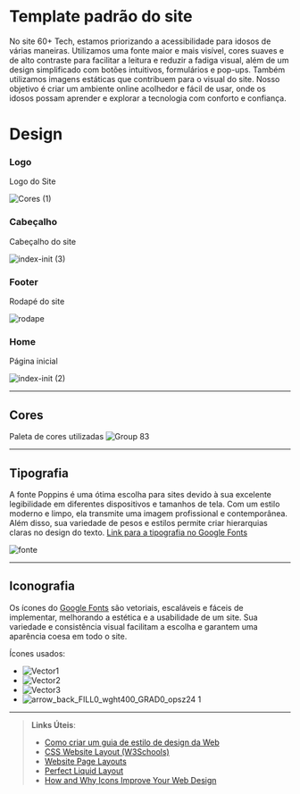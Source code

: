 # Template padrão do site

No site 60+ Tech, estamos priorizando a acessibilidade para idosos de várias maneiras. Utilizamos uma fonte maior e mais visível,
cores suaves e de alto contraste para facilitar a leitura e reduzir a fadiga visual, além de um design simplificado com botões intuitivos, formulários e pop-ups. Também utilizamos imagens estáticas que contribuem para o visual do site.
Nosso objetivo é criar um ambiente online acolhedor e fácil de usar, onde os idosos possam aprender e explorar a tecnologia com conforto e confiança.



# Design

### Logo
Logo do Site

![Cores (1)](https://github.com/ICEI-PUC-Minas-PMV-SI/pmv-si-2024-1-pe1-t5-60tech/assets/71785328/c3d79d66-f1b7-4911-a4d3-0f471335afea)

### Cabeçalho
Cabeçalho do site

![index-init (3)](https://github.com/ICEI-PUC-Minas-PMV-SI/pmv-si-2024-1-pe1-t5-60tech/assets/71785328/21253ddf-7514-461f-84c8-72c3620dca4b)


### Footer
Rodapé do site

![rodape](https://github.com/ICEI-PUC-Minas-PMV-SI/pmv-si-2024-1-pe1-t5-60tech/assets/71785328/fe750599-2955-478c-9c81-d7fbaaca2f2f)

### Home
Página inicial

![index-init (2)](https://github.com/ICEI-PUC-Minas-PMV-SI/pmv-si-2024-1-pe1-t5-60tech/assets/71785328/005f6b30-5cd4-4d9c-ae5e-a94b9e12e003)

__________________________________________________________________________________________________________________________________________________



## Cores
Paleta de cores utilizadas
![Group 83](https://github.com/ICEI-PUC-Minas-PMV-SI/pmv-si-2024-1-pe1-t5-60tech/assets/71785328/3012b0ef-a5cd-4fbd-a528-16edee1fc8d0)

__________________________________________________________________________________________________________________________________________________


## Tipografia

A fonte Poppins é uma ótima escolha para sites devido à sua excelente legibilidade em diferentes dispositivos e tamanhos de tela. Com um estilo moderno e limpo, ela transmite uma imagem profissional e contemporânea. Além disso, sua variedade de pesos e estilos permite criar hierarquias claras no design do texto. [Link para a tipografia no Google Fonts](https://fonts.google.com/specimen/Poppins)

![fonte](https://github.com/ICEI-PUC-Minas-PMV-SI/pmv-si-2024-1-pe1-t5-60tech/assets/123830292/a4157c78-1d0f-4c42-9476-76e28ed8854c)


__________________________________________________________________________________________________________________________________________________


## Iconografia

Os ícones do [Google Fonts](https://fonts.google.com/icons) são vetoriais, escaláveis e fáceis de implementar, melhorando a estética e a usabilidade de um site. Sua variedade e consistência visual facilitam a escolha e garantem uma aparência coesa em todo o site. 

Ícones usados: 

* ![Vector1](https://github.com/ICEI-PUC-Minas-PMV-SI/pmv-si-2024-1-pe1-t5-60tech/assets/123830292/9c07af70-8d8b-4f46-851a-a206acf79136)
* ![Vector2](https://github.com/ICEI-PUC-Minas-PMV-SI/pmv-si-2024-1-pe1-t5-60tech/assets/123830292/ecee3cf9-821f-425a-a207-bf10b4fb7b0e)
* ![Vector3](https://github.com/ICEI-PUC-Minas-PMV-SI/pmv-si-2024-1-pe1-t5-60tech/assets/123830292/573e07c4-17a1-4b20-ae89-7e89da0f6789)
* ![arrow_back_FILL0_wght400_GRAD0_opsz24 1](https://github.com/ICEI-PUC-Minas-PMV-SI/pmv-si-2024-1-pe1-t5-60tech/assets/123830292/7d6e1d9e-b3be-4b69-9cd7-7d9b389ee165)



__________________________________________________________________________________________________________________________________________________




> **Links Úteis**:
>
> -  [Como criar um guia de estilo de design da Web](https://edrodrigues.com.br/blog/como-criar-um-guia-de-estilo-de-design-da-web/#)
> - [CSS Website Layout (W3Schools)](https://www.w3schools.com/css/css_website_layout.asp)
> - [Website Page Layouts](http://www.cellbiol.com/bioinformatics_web_development/chapter-3-your-first-web-page-learning-html-and-css/website-page-layouts/)
> - [Perfect Liquid Layout](https://matthewjamestaylor.com/perfect-liquid-layouts)
> - [How and Why Icons Improve Your Web Design](https://usabilla.com/blog/how-and-why-icons-improve-you-web-design/)
